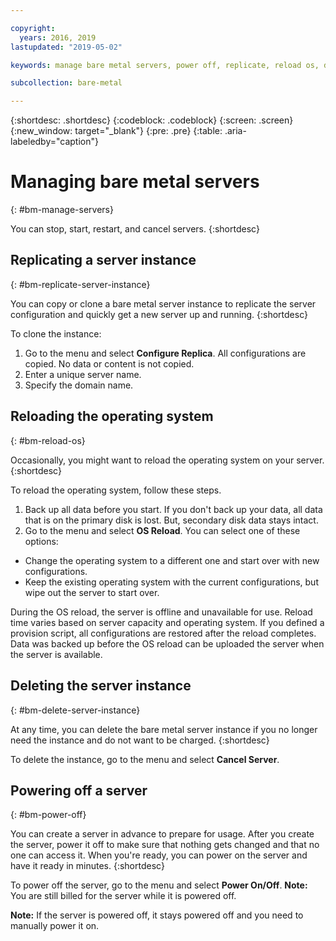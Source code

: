 ```yaml
---

copyright:
  years: 2016, 2019
lastupdated: "2019-05-02"

keywords: manage bare metal servers, power off, replicate, reload os, delete server, manage server

subcollection: bare-metal

---
```


{:shortdesc: .shortdesc}
{:codeblock: .codeblock}
{:screen: .screen}
{:new_window: target="_blank"}
{:pre: .pre}
{:table: .aria-labeledby="caption"}

# Managing bare metal servers
{: #bm-manage-servers}


You can stop, start, restart, and cancel servers.
{:shortdesc}

## Replicating a server instance
{: #bm-replicate-server-instance}

You can copy or clone a bare metal server instance to replicate the server configuration and quickly get a new server up and running.
{:shortdesc}

To clone the instance:
 1. Go to the menu and select **Configure Replica**. All configurations are copied. No data or content is not copied.
 2. Enter a unique server name.
 3. Specify the domain name.

## Reloading the operating system
{: #bm-reload-os}

Occasionally, you might want to reload the operating system on your server.
{:shortdesc}

To reload the operating system, follow these steps.
 1. Back up all data before you start. If you don't back up your data, all data that is on the primary disk is lost. But, secondary disk data stays intact.
 2. Go to the menu and select **OS Reload**. You can select one of these options:
  * Change the operating system to a different one and start over with new configurations.
  * Keep the existing operating system with the current configurations, but wipe out the server to start over.

During the OS reload, the server is offline and unavailable for use. Reload time varies based on server capacity and operating system. If you defined a provision script, all configurations are restored after the reload completes. Data was backed up before the OS reload can be uploaded the server when the server is available.

## Deleting the server instance
{: #bm-delete-server-instance}

At any time, you can delete the bare metal server instance if you no longer need the instance and do not want to be charged.
{:shortdesc}

To delete the instance, go to the menu and select **Cancel Server**.

## Powering off a server
{: #bm-power-off}

You can create a server in advance to prepare for usage. After you create the server, power it off to make sure that nothing gets changed and that no one can access it. When you're ready, you can power on the server and have it ready in minutes.
{:shortdesc}

To power off the server, go to the menu and select **Power On/Off**. **Note:** You are still billed for the server while it is powered off.

**Note:** If the server is powered off, it stays powered off and you need to manually power it on.
